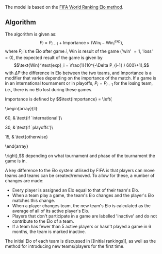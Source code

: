 The model is based on the [FIFA World Ranking Elo method](https://digitalhub.fifa.com/m/f99da4f73212220/original/edbm045h0udbwkqew35a-pdf.pdf).

## Algorithm
The algorithm is given as:
$$ P_{i} = P_{i-1} + \text{Importance}\times(\text{Win}_i - \text{Win}^\text{exp}_i), $$
where $P_{i}$ is the Elo after game $i$, $\text{Win}$ is result of the game ('win' $= 1$, 'loss' $= 0$), the expected result of the game is given by
$$\text{Win}^\text{exp}_i = \frac{1}{10^{-\Delta P_{i-1} / 600}+1},$$ with $\Delta P$ the difference in Elo between the two teams, and $\text{Importance}$ is a modifier that varies depending on the importance of the match. If a game is in an international tournament or in playoffs, $P_i = P_{i-1}$ for the losing team, i.e., there is no Elo lost during these games.

$\text{Importance}$ is defined by
$$\text{Importance} = \left\{

\begin{array}{ll}

60, & \text{if `international'}\\

30, & \text{if `playoffs'}\\

15, & \text{otherwise}

\end{array}

\right\},$$
depending on what tournament and phase of the tournament the game is in.

A key difference to the Elo system utilised by FIFA is that players can move teams and teams can be created/removed. To allow for these, a number of changes are made:
- Every player is assigned an Elo equal to that of their team's Elo.
- When a team play a game, the team's Elo changes and the player's Elo matches this change.
- When a player changes team, the new team's Elo is calculated as the average of all of its active player's Elo. 
- Players that don't participate in a game are labelled 'inactive' and do not contribute to the Elo of a team.
- If a team has fewer than 5 active players or hasn't played a game in 6 months, the team is marked inactive.

The initial Elo of each team is discussed in [[Initial rankings]], as well as the method for introducing new teams/players for the first time.